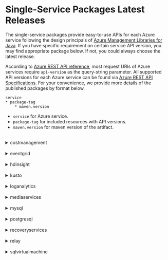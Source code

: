 # Single-Service Packages Latest Releases

The single-service packages provide easy-to-use APIs for each Azure service following the design principals of [Azure Management Libraries for Java](https://github.com/Azure/azure-sdk-for-java/tree/master/sdk/resourcemanager). If you have specific requirement on certain service API version, you may find appropriate package below. If not, you could always choose the latest release.

According to [Azure REST API reference](https://docs.microsoft.com/en-us/rest/api/azure/), most request URIs of Azure services require `api-version` as the query-string parameter. All supported API versions for each Azure service can be found via [Azure REST API Specifications](https://github.com/Azure/azure-rest-api-specs/tree/master/specification). For your convenience, we provide more details of the published packages by format below.

```
service
* package-tag
    * maven.version
```

- `service` for Azure service.
- `package-tag` for included resources with API versions.
- `maven.version` for maven version of the artifact.


<br/>
<details>
<summary> costmanagement </summary>

* [package-2020-06](https://github.com/Azure/azure-rest-api-specs/tree/master/specification/cost-management/resource-manager#tag-package-2020-06)
    * [1.0.0-beta.1](https://search.maven.org/artifact/com.azure.resourcemanager/azure-resourcemanager-costmanagement/1.0.0-beta.1/jar)
</details>

<br/>
<details>
<summary> eventgrid </summary>

* [package-2020-06](https://github.com/Azure/azure-rest-api-specs/tree/master/specification/eventgrid/resource-manager#tag-package-2020-06)
    * [1.0.0-beta.1](https://search.maven.org/artifact/com.azure.resourcemanager/azure-resourcemanager-eventgrid/1.0.0-beta.1/jar)
</details>

<br/>
<details>
<summary> hdinsight </summary>

* [package-2018-06-preview](https://github.com/Azure/azure-rest-api-specs/tree/master/specification/hdinsight/resource-manager#tag-package-2018-06-preview)
    * [1.0.0-beta.1](https://search.maven.org/artifact/com.azure.resourcemanager/azure-resourcemanager-hdinsight/1.0.0-beta.1/jar)
</details>

<br/>
<details>
<summary> kusto </summary>

* [package-2020-09-18](https://github.com/Azure/azure-rest-api-specs/tree/master/specification/azure-kusto/resource-manager#tag-package-2020-09-18)
    * [1.0.0-beta.1](https://search.maven.org/artifact/com.azure.resourcemanager/azure-resourcemanager-kusto/1.0.0-beta.1/jar)
</details>

<br/>
<details>
<summary> loganalytics </summary>

* [package-2020-08](https://github.com/Azure/azure-rest-api-specs/tree/master/specification/operationalinsights/resource-manager#tag-package-2020-08)
    * [1.0.0-beta.1](https://search.maven.org/artifact/com.azure.resourcemanager/azure-resourcemanager-loganalytics/1.0.0-beta.1/jar)
</details>

<br/>
<details>
<summary> mediaservices </summary>

* [package-2020-05](https://github.com/Azure/azure-rest-api-specs/tree/master/specification/mediaservices/resource-manager#tag-package-2020-05)
    * [1.0.0-beta.1](https://search.maven.org/artifact/com.azure.resourcemanager/azure-resourcemanager-mediaservices/1.0.0-beta.1/jar)
</details>

<br/>
<details>
<summary> mysql </summary>

* [package-2020-01-01](https://github.com/Azure/azure-rest-api-specs/tree/master/specification/mysql/resource-manager#tag-package-2020-01-01)
    * [1.0.0-beta.1](https://search.maven.org/artifact/com.azure.resourcemanager/azure-resourcemanager-mysql/1.0.0-beta.1/jar)
</details>

<br/>
<details>
<summary> postgresql </summary>

* [package-2020-01-01](https://github.com/Azure/azure-rest-api-specs/tree/master/specification/postgresql/resource-manager#tag-package-2020-01-01)
    * [1.0.0-beta.1](https://search.maven.org/artifact/com.azure.resourcemanager/azure-resourcemanager-postgresql/1.0.0-beta.1/jar)
</details>

<br/>
<details>
<summary> recoveryservices </summary>

* [package-2016-06](https://github.com/Azure/azure-rest-api-specs/tree/master/specification/recoveryservices/resource-manager#tag-package-2016-06)
    * [1.0.0-beta.1](https://search.maven.org/artifact/com.azure.resourcemanager/azure-resourcemanager-recoveryservices/1.0.0-beta.1/jar)
</details>

<br/>
<details>
<summary> relay </summary>

* [package-2017-04](https://github.com/Azure/azure-rest-api-specs/tree/master/specification/relay/resource-manager#tag-package-2017-04)
    * [1.0.0-beta.1](https://search.maven.org/artifact/com.azure.resourcemanager/azure-resourcemanager-relay/1.0.0-beta.1/jar)
</details>

<br/>
<details>
<summary> sqlvirtualmachine </summary>

* [package-2017-03-01-preview](https://github.com/Azure/azure-rest-api-specs/tree/master/specification/sqlvirtualmachine/resource-manager#tag-package-2017-03-01-preview)
    * [1.0.0-beta.1](https://search.maven.org/artifact/com.azure.resourcemanager/azure-resourcemanager-sqlvirtualmachine/1.0.0-beta.1/jar)
</details>
